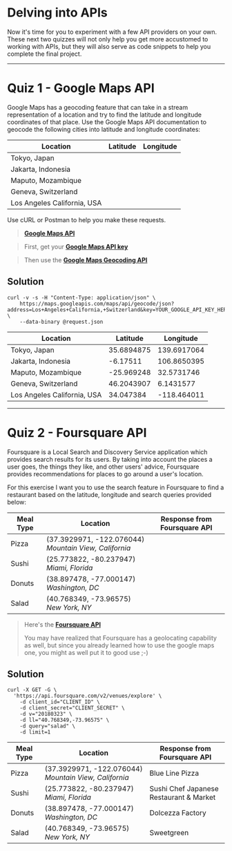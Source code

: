 # Delving into APIs

Now it's time for you to experiment with a few API providers on your own. These next two quizzes will not only help you get more accustomed to working with APIs, but they will also serve as code snippets to help you complete the final project.

----

# Quiz 1 - Google Maps API

Google Maps has a geocoding feature that can take in a stream representation of a location and try to find the latitude and longitude coordinates of that place. Use the Google Maps API documentation to geocode the following cities into latitude and longitude coordinates:

|Location|Latitude|Longitude|
|--------|--------|---------|
|Tokyo, Japan| | |
|Jakarta, Indonesia| | |
|Maputo, Mozambique| | |
|Geneva, Switzerland| | |
|Los Angeles California, USA| | ||

Use cURL or Postman to help you make these requests.

> **[Google Maps API](https://developers.google.com/maps/?hl=en)**

> First, get your **[Google Maps API key](https://developers.google.com/maps/documentation/geocoding/get-api-key)**

> Then use the **[Google Maps Geocoding API](https://developers.google.com/maps/documentation/geocoding/intro)**

## Solution

```
curl -v -s -H "Content-Type: application/json" \
    https://maps.googleapis.com/maps/api/geocode/json?address=Los+Angeles+California,+Switzerland&key=YOUR_GOOGLE_API_KEY_HERE \
    --data-binary @request.json
```

|Location|Latitude|Longitude|
|--------|--------|---------|
|Tokyo, Japan|35.6894875|139.6917064|
|Jakarta, Indonesia|-6.17511|106.8650395|
|Maputo, Mozambique|-25.969248|32.5731746|
|Geneva, Switzerland|46.2043907|6.1431577|
|Los Angeles California, USA|34.047384|-118.464011|

----

# Quiz 2 - Foursquare API

Foursquare is a Local Search and Discovery Service application which provides search results for its users. By taking into account the places a user goes, the things they like, and other users' advice, Foursquare provides recommendations for places to go around a user's location.

For this exercise I want you to use the search feature in Foursquare to find a restaurant based on the latitude, longitude and search queries provided below:

|Meal Type|Location|Response from Foursquare API|
|---------|--------|----------------------------|
|Pizza|(37.3929971,&nbsp;-122.076044)<br>*Mountain View, California*||
|Sushi|(25.773822,&nbsp;-80.237947)<br>*Miami, Florida*||
|Donuts|(38.897478,&nbsp;-77.000147)<br>*Washington, DC*||
|Salad|(40.768349,&nbsp;-73.96575)<br>*New York, NY*|||

> Here's the **[Foursquare API](https://developer.foursquare.com/)**
>
> You may have realized that Foursquare has a geolocating capability as well, but since you already learned how to use the google maps one, you might as well put it to good use ;-)

## Solution

```
curl -X GET -G \
  'https://api.foursquare.com/v2/venues/explore' \
    -d client_id="CLIENT_ID" \
    -d client_secret="CLIENT_SECRET" \
    -d v="20180323" \
    -d ll="40.768349,-73.96575" \
    -d query="salad" \
    -d limit=1
```
|Meal Type|Location|Response from Foursquare API|
|---------|--------|----------------------------|
|Pizza|(37.3929971,&nbsp;-122.076044)<br>*Mountain View, California*|Blue Line Pizza|
|Sushi|(25.773822,&nbsp;-80.237947)<br>*Miami, Florida*|Sushi Chef Japanese Restaurant & Market|
|Donuts|(38.897478,&nbsp;-77.000147)<br>*Washington, DC*|Dolcezza Factory|
|Salad|(40.768349,&nbsp;-73.96575)<br>*New York, NY*|Sweetgreen|
